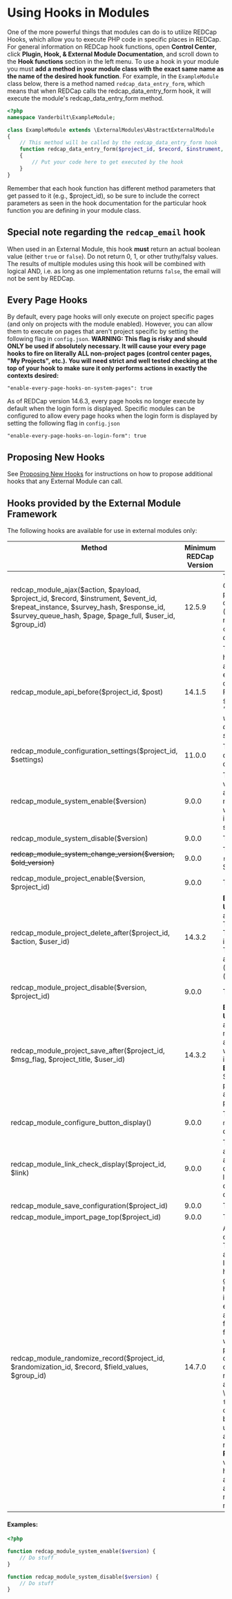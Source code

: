 # Using Hooks in Modules

One of the more powerful things that modules can do is to utilize REDCap Hooks, which allow you to execute PHP code in specific places in REDCap. For general information on REDCap hook functions, open **Control Center**, click **Plugin, Hook, & External Module Documentation**, and scroll down to the **Hook functions** section in the left menu. To use a hook in your module you must **add a method in your module class with the exact same name as the name of the desired hook function**. For example, in the `ExampleModule` class below, there is a method named `redcap_data_entry_form`, which means that when REDCap calls the redcap_data_entry_form hook, it will execute the module's redcap_data_entry_form method.

``` php
<?php 
namespace Vanderbilt\ExampleModule;

class ExampleModule extends \ExternalModules\AbstractExternalModule 
{
    // This method will be called by the redcap_data_entry_form hook
    function redcap_data_entry_form($project_id, $record, $instrument, $event_id, $group_id, $repeat_instance) 
    {
        // Put your code here to get executed by the hook
    }
}
```

Remember that each hook function has different method parameters that get passed to it (e.g., $project_id), so be sure to include the correct parameters as seen in the hook documentation for the particular hook function you are defining in your module class.

## Special note regarding the `redcap_email` hook
When used in an External Module, this hook **must** return an actual boolean value (either `true` or `false`). Do not return 0, 1, or other truthy/falsy values. The results of multiple modules using this hook will be combined with logical AND, i.e. as long as one implementation returns `false`, the email will not be sent by REDCap.

## Every Page Hooks
By default, every page hooks will only execute on project specific pages (and only on projects with the module enabled).  However, you can allow them to execute on pages that aren't project specific by setting the following flag in `config.json`.  **WARNING: This flag is risky and should ONLY be used if absolutely necessary.  It will cause your every page hooks to fire on literally ALL non-project pages (control center pages, "My Projects", etc.).  You will need strict and well tested checking at the top of your hook to make sure it only performs actions in exactly the contexts desired:**

`"enable-every-page-hooks-on-system-pages": true`

As of REDCap version 14.6.3, every page hooks no longer execute by default when the login form is displayed.  Specific modules can be configured to allow every page hooks when the login form is displayed by setting the following flag in `config.json`

`"enable-every-page-hooks-on-login-form": true`

## Proposing New Hooks
See [Proposing New Hooks](new-hooks.md) for instructions on how to propose additional hooks that any External Module can call.

<h2 id='em-hooks'>Hooks provided by the External Module Framework</h2>
The following hooks are available for use in external modules only:

Method<br><br>&nbsp; | Minimum<br>REDCap<br>Version | Description<br><br>&nbsp;
--- | --- | ---
redcap_module_ajax($action, $payload, $project_id, $record, $instrument, $event_id, $repeat_instance, $survey_hash, $response_id, $survey_queue_hash, $page, $page_full, $user_id, $group_id) | 12.5.9 | Triggered by calling the `ajax()` method of the _Javascript Module Object_. `$action` (must be a string) and `$payload` are the parameters submitted to `module.ajax()`; the other parameters give context information that, when set, can be trusted to be correct (as with REDCap hooks). Allowed actions (in authenticated and non-authenticated contexts) must be explicitly declared in `config.json` through the _auth-ajax-actions_ and _no-auth-ajax-actions_ settings (arrays of strings), respectively.
redcap_module_api_before($project_id, $post) | 14.1.5 | Triggered just before REDCap's API is called (i.e., after REDCap has determined which API method is going to be called but before actually calling it). API requests may be disallowed by returning an error message string.  The `$post` variable is a copy of `$_POST` with default values added and some values normalized or formatted. For example, if the REDCap API call is `Export Records`, then `$post['content']` will be _"record"_ and  `$post['action']` will be _"export"_. _Note: `$post['action']` will not necessarily match the value of `action` in the body of the user's API request. The user's actual request details can be obtained by accessing the $\_POST superglobal within the hook function._
redcap_module_configuration_settings($project_id, $settings) | 11.0.0 | Triggered when the system or project configuration dialog is displayed for a given module.  This hook allows modules to dynamically modify and return the settings that will be displayed.
redcap_module_system_enable($version) | 9.0.0 | Triggered when a module is enabled or changed to a different version in Control Center.  It is not recommended to use this hook as a primary means of determining when to transition modified module settings, as there are many edge cases that could conflict with such logic (e.g. temporarily downgrading a module).  It is instead recommended to transition settings based solely on the state of the values currently stored.
redcap_module_system_disable($version) | 9.0.0 | Triggered when a module gets disabled on Control Center.
~~redcap_module_system_change_version($version, $old_version)~~ | 9.0.0 | This hook is no longer used.  Since REDCap 12.0.4 the `redcap_module_system_enable()` hook has been called in its place. See [this community post](https://redcap.vumc.org/community/post.php?id=142034) for details.
redcap_module_project_enable($version, $project_id) | 9.0.0 | Triggered when a module gets enabled on a specific project.
redcap_module_project_delete_after($project_id, $action, $user_id) | 14.3.2 | **BETA: This  is a newer hooks that has some [design concerns](https://redcap.vumc.org/community/post.php?id=227409&comment=227600).  Use it with caution.** Allows custom actions to be performed after a delete action has been initiated, but before being redirected. This allows for close control of the delete operation on a project. The function is executed after project delete action has been initiated but, <strong>BEFORE</strong> redirected back to the My Projects page. The $action parameter will contain a string indicating the type of action performed. The possible values for $action are "prompt" (for a prompt), "prompt_undelete" (for an undelete), and "delete" (for deleting a project).
redcap_module_project_disable($version, $project_id) | 9.0.0 | Triggered when a module gets disabled on a specific project.
redcap_module_project_save_after($project_id, $msg_flag, $project_title, $user_id) | 14.3.2 | **BETA: This  is a newer hooks that has some [design concerns](https://redcap.vumc.org/community/post.php?id=227409&comment=227600).  Use it with caution.** Allows custom actions to be performed after a project has been saved from a newly created, copied, or modified project. This allows for close control of the create, copy, and modify operations on a project (e.g. capturing any values that were added to the form through the $_POST array). The function is executed after a project has been saved to the database, <strong>BEFORE</strong> a redirect to the ProjectSetup/index.php page. The $msg_flag parameter will contain a string indicating the type of project save that was performed. The possible values for $msg are "newproject" (for a new project), "copiedproject" (for a project copy), and "projectmodified" (for a modified project).
redcap_module_configure_button_display() | 9.0.0 | Triggered when each enabled module defined is rendered.  Return `null` if you don't want to display the Configure button and `true` to display.
redcap_module_link_check_display($project_id, $link) | 9.0.0 | Triggered when each link defined in `config.json` is rendered, allowing link visibility to be controlled dynamically.  This method also controls whether pages will load if their URL is accessed directly.  Override this method and return `null` to prevent a given link from displaying, or modify and return the `$link` parameter as desired. The `$link` parameter is an array matching the link definition in `config.json` with an additional `url` value added.
redcap_module_save_configuration($project_id) | 9.0.0 | Triggered after a module configuration is saved.
redcap_module_import_page_top($project_id) | 9.0.0 | Triggered at the top of the Data Import Tool page.
redcap_module_randomize_record($project_id, $randomization_id, $record, $field_values, $group_id) | 14.7.0                       | Allows custom actions to be performed prior to the randomization of a record - e.g., to override the default randomization allocation. This hook enables implementation of custom randomization allocation routines, e.g. dynamic randomization via minimization. It is expected that only one external module implementing this hook will be enabled in a single project. A warning will be generated if multiple external modules return results from this hook. **Location of Execution:** The function is executed immediately prior to lookup and assignment of the next available entry in the randomization allocation table. This lookup and allocation is skipped if all redcap_randomize_record hooks return false. **IMPORTANT NOTE:** If the built-in randomize_record() function returns false the function is retried up to two times, which will cause this hook to be called again. Be careful not to perform multiple database operations in this scenario when only one is required. **Parameters:** `randomization_id` - The id of the current randomization (i.e., the primary key value from the redcap_randomization_table. Obtain corresponding randomization attributes using \Randomization::getRandomizationAttributes($randomization_id)). `fields_values` - An array of the field names (keys) and corresponding data values for the stratification fields. Value will be an empty array for unstratified randomizations. `group` - The unique DAG name or group ID number corresponding to the data access group of the record. Value will be empty when not required for randomization and the user is not assigned to a DAG. **Return Values**: For a successful randomization, return the <code>integer</code> value of the assigned allocation table entry (`aid`). Return `null` to have REDCap continue with allocation table lookup and allocation, as normal. Return `0` to have REDCap show the "no allocations available for assignment" message. Return "some failure message to display" to have REDCap exit with the provided message in the Randomize Record dialog.

#### Examples:
``` php
<?php

function redcap_module_system_enable($version) {
    // Do stuff
}

function redcap_module_system_disable($version) {
    // Do stuff
}
```
